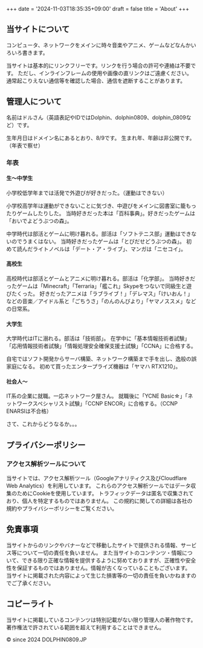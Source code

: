 +++
date = '2024-11-03T18:35:35+09:00'
draft = false
title = 'About'
+++

## 当サイトについて

コンピュータ、ネットワークをメインに時々音楽やアニメ、ゲームなどなんかいろいろ書きます。

当サイトは基本的にリンクフリーです。リンクを行う場合の許可や連絡は不要です。
ただし、インラインフレームの使用や画像の直リンクはご遠慮ください。
通常起こりえない通信等を確認した場合、通信を遮断することがあります。

## 管理人について

名前はドルさん（英語表記やIDではDolphin、dolphin0809、dolphin_0809など）です。

生年月日はドメイン名にあるとおり、8/9です。
生まれ年、年齢は非公開です。（年表で察せ）

### 年表

#### 生～中学生

小学校低学年までは活発で外遊びが好きだった。（運動はできない）

小学校高学年は運動ができないことに気づき、中遊びをメインに図書室に籠もったりゲームしたりした。
当時好きだった本は「百科事典」。好きだったゲームは「おいでよどうぶつの森」。

中学時代は部活とゲームに明け暮れる。部活は「ソフトテニス部」運動はできないのでうまくはない。
当時好きだったゲームは「とびだせどうぶつの森」。
初めて読んだライトノベルは「デート・ア・ライブ」、マンガは「ニセコイ」。

#### 高校生

高校時代は部活とゲームとアニメに明け暮れる。部活は「化学部」。
当時好きだったゲームは「Minecraft」「Terraria」「艦これ」Skypeをつないで同級生と遊びたくった。
好きだったアニメは「ラブライブ！」「デレマス」「けいおん！」などの音楽／アイドル系と「ごちうさ」「のんのんびより」「ヤマノススメ」などの日常系。

#### 大学生

大学時代はITに溺れる。部活は「技術部」。
在学中に「基本情報技術者試験」「応用情報技術者試験」「情報処理安全確保支援士試験」「CCNA」に合格する。

自宅ではソフト開発からサーバ構築、ネットワーク構築まで手を出し、逸般の誤家庭になる。
初めて買ったエンタープライズ機器は「ヤマハ RTX1210」。

#### 社会人～

IT系の企業に就職。一応ネットワーク屋さん。
就職後に「YCNE Basic☆」「ネットワークスペシャリスト試験」「CCNP ENCOR」に合格する。（CCNP ENARSIは不合格）

さて、これからどうなるか。。。

<!--
## 寄付

もし「掲載している情報が役に立った。」「管理人を応援したい。」という方がおりましたら下記のリンクからPayPal.Meで寄付を受け付けています。
任意の金額を入力できます。

[PayPal.Me @dolphin0809](https://paypal.me/dolphin0809)
-->

## プライバシーポリシー

<!--
### 広告について

当サイトでは、第三者配信の広告サービス（Googleアドセンス）を利用しています。
このサービスではユーザーの興味に応じた商品やサービスの広告を表示するため、クッキー（Cookie）を使用しています。
トラフィックデータは匿名で収集されており、個人を特定するものではありません。

また、当サイトはAmazon.co.jpを宣伝しリンクすることによってサイトが紹介料を獲得できる手段を提供することを目的に設定されたアフィリエイトプログラムである、Amazonアソシエイト・プログラムの参加者です。

これらの規約に関しての詳細は各社の規約やプライバシーポリシーをご覧ください。
-->

### アクセス解析ツールについて

当サイトでは、アクセス解析ツール（Googleアナリティクス及びCloudflare Web Analytics）を利用しています。
これらのアクセス解析ツールではデータ収集のためにCookieを使用しています。
トラフィックデータは匿名で収集されており、個人を特定するものではありません。
この規約に関しての詳細は各社の規約やプライバシーポリシーをご覧ください。

## 免責事項

当サイトからのリンクやバナーなどで移動したサイトで提供される情報、サービス等について一切の責任を負いません。
また当サイトのコンテンツ・情報について、できる限り正確な情報を提供するように努めておりますが、正確性や安全性を保証するものではありません。情報が古くなっていることもございます。
当サイトに掲載された内容によって生じた損害等の一切の責任を負いかねますのでご了承ください。

## コピーライト

当サイトに掲載しているコンテンツは特別記載がない限り管理人の著作物です。著作権法で許されている範囲を超えて利用することはできません。

&copy; since 2024 DOLPHIN0809.JP
